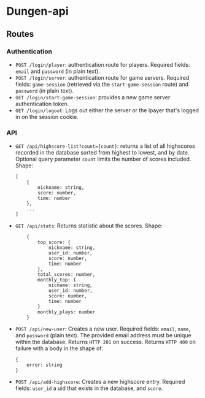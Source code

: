 # Dungen-api

## Routes

### Authentication
- `POST /login/player`: authentication route for players. Required fields: `email` and `password` (in plain text).
- `POST /login/server`: authentication route for game servers. Required fields: `game-session` (retrieved via the `start-game-session` route) and `password` (in plain text).
- `GET /login/start-game-session`: provides a new game server authentication token.
- `GET /login/logout`: Logs out either the server or the lpayer that's logged in on the session cookie.

### API
- `GET /api/highscore-list?count={count}`: returns a list of all highscores recorded in the database sorted from highest to lowest, and by date. Optional query parameter `count` limits the number of scores included. Shape: 
    ```
    [
        {
            nickname: string,
            score: number,
            time: number
        },
        ...
    ]
    ```
- `GET /api/stats`: Returns statistic about the scores. Shape:
    ```
        {
            top_score: {
                nickname: string,
                user_id: number,
                score: number,
                time: number
            },
            total_scores: number,
            monthly_top: {
                nicname: string,
                user_id: number,
                score: number,
                time: number
            }
            monthly_plays: number
        }
    ```
- `POST /api/new-user`: Creates a new user. Required fields: `email`, `name`, and `password` (plain text). The provided email address must be unique within the database. Returns `HTTP 201` on success. Returns `HTTP 400` on failure with a body in the shape of: 
    ```
    {
        error: string
    }
    ```
- `POST /api/add-highscore`: Creates a new highscore entry. Required fields: `user_id` a uid that exists in the database, and `score`. 